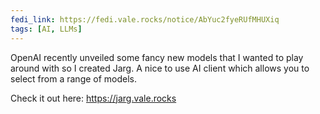 ```yaml
---
fedi_link: https://fedi.vale.rocks/notice/AbYuc2fyeRUfMHUXiq
tags: [AI, LLMs]
---
```


OpenAI recently unveiled some fancy new models that I wanted to play around with so I created Jarg. A nice to use AI client which allows you to select from a range of models.

Check it out here:
<https://jarg.vale.rocks>
